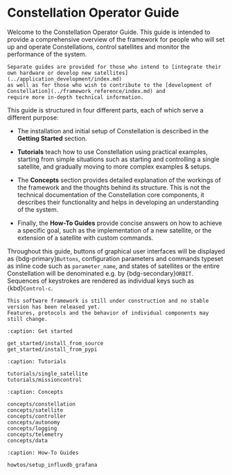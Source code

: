 # Constellation Operator Guide

Welcome to the Constellation Operator Guide. This guide is intended to provide a comprehensive overview of the framework for
people who will set up and operate Constellations, control satellites and monitor the performance of the system.

```{seealso}
Separate guides are provided for those who intend to [integrate their own hardware or develop new satellites](../application_development/index.md)
as well as for those who wish to contribute to the [development of Constellation](../framework_reference/index.md) and
require more in-depth technical information.
```

This guide is structured in four different parts, each of which serve a different purpose:

* The installation and initial setup of Constellation is described in the **Getting Started** section.

* **Tutorials** teach how to use Constellation using practical examples, starting from simple situations such as starting and
  controlling a single satellite, and gradually moving to more complex examples & setups.

* The **Concepts** section provides detailed explanation of the workings of the framework and the thoughts behind its structure.
  This is not the technical documentation of the Constellation core components, it describes their functionality and helps
  in developing an understanding of the system.

* Finally, the **How-To Guides** provide concise answers on how to achieve a specific goal, such as the implementation of a
  new satellite, or the extension of a satellite with custom commands.

Throughout this guide, buttons of graphical user interfaces will be displayed as {bdg-primary}`Buttons`, configuration
parameters and commands typeset as inline code such as `parameter_name`, and states of satellites or the entire Constellation
will be denominated e.g. by {bdg-secondary}`ORBIT`. Sequences of keystrokes are rendered as individual keys such as {kbd}`Control-c`.

```{warning}
This software framework is still under construction and no stable version has been released yet.
Features, protocols and the behavior of individual components may still change.
```

```{toctree}
:caption: Get started

get_started/install_from_source
get_started/install_from_pypi
```

```{toctree}
:caption: Tutorials

tutorials/single_satellite
tutorials/missioncontrol
```

```{toctree}
:caption: Concepts

concepts/constellation
concepts/satellite
concepts/controller
concepts/autonomy
concepts/logging
concepts/telemetry
concepts/data
```

```{toctree}
:caption: How-To Guides

howtos/setup_influxdb_grafana
```
